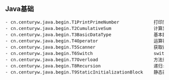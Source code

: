 <h2>Java基础</h2>

<pre>
- cn.centuryw.java.begin.T1PrintPrimeNumber             打印质数
- cn.centuryw.java.begin.T2CumulativeSum                计算累加和
- cn.centuryw.java.begin.T3BasicDataType                基本数据类型及精确浮点运算
- cn.centuryw.java.begin.T4Operator                     运算符的使用
- cn.centuryw.java.begin.T5Scanner                      获取键盘输入
- cn.centuryw.java.begin.T6Switch                       switch语句
- cn.centuryw.java.begin.T7Overload                     方法重载
- cn.centuryw.java.begin.T8Recursion                    递归:求n的阶乘
- cn.centuryw.java.begin.T9StaticInitializationBlock    静态初始化块的使用
</pre>
